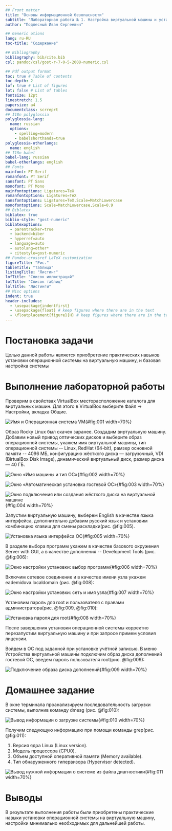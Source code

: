 ```yaml
---
## Front matter
title: "Основы информационной безопасности"
subtitle: "Лабораторная работа № 1. Настройка виртуальной машины и установка операционной системы "
author: "Подлесный Иван Сергеевич"

## Generic otions
lang: ru-RU
toc-title: "Содержание"

## Bibliography
bibliography: bib/cite.bib
csl: pandoc/csl/gost-r-7-0-5-2008-numeric.csl

## Pdf output format
toc: true # Table of contents
toc-depth: 2
lof: true # List of figures
lot: false # List of tables
fontsize: 12pt
linestretch: 1.5
papersize: a4
documentclass: scrreprt
## I18n polyglossia
polyglossia-lang:
  name: russian
  options:
	- spelling=modern
	- babelshorthands=true
polyglossia-otherlangs:
  name: english
## I18n babel
babel-lang: russian
babel-otherlangs: english
## Fonts
mainfont: PT Serif
romanfont: PT Serif
sansfont: PT Sans
monofont: PT Mono
mainfontoptions: Ligatures=TeX
romanfontoptions: Ligatures=TeX
sansfontoptions: Ligatures=TeX,Scale=MatchLowercase
monofontoptions: Scale=MatchLowercase,Scale=0.9
## Biblatex
biblatex: true
biblio-style: "gost-numeric"
biblatexoptions:
  - parentracker=true
  - backend=biber
  - hyperref=auto
  - language=auto
  - autolang=other*
  - citestyle=gost-numeric
## Pandoc-crossref LaTeX customization
figureTitle: "Рис."
tableTitle: "Таблица"
listingTitle: "Листинг"
lofTitle: "Список иллюстраций"
lotTitle: "Список таблиц"
lolTitle: "Листинги"
## Misc options
indent: true
header-includes:
  - \usepackage{indentfirst}
  - \usepackage{float} # keep figures where there are in the text
  - \floatplacement{figure}{H} # keep figures where there are in the text
---
```


# Постановка задачи

Целью данной работы является приобретение практических навыков установки операционной системы на виртуальную машину, и базовая настройка системы

# Выполнение лабораторной работы

Проверим в свойствах VirtualBox месторасположение каталога для виртуальных машин. Для этого в VirtualBox выберите Файл -> Настройки, вкладка Общие. 


![Имя и Операционная система VM](1.png){#fig:001 width=70%}

Образ Rocky Linux был скачен заранее. Создадим виртуальную машину. Добавим новый привод оптических дисков и выберите образ операционной системы, укажем имя виртуальной машины, тип операционной системы -- Linux, RedHat (64-bit), рамзер основной памяти  -- 4096 МБ,  конфигурацию жёсткого диска — загрузочный, VDI (BirtualBox Disk Image), динамический виртуальный диск,  размер диска — 40 ГБ.

![Окно «Имя машины и тип ОС»](2.png){#fig:002 width=70%}

![Окно «Автоматическая установка гостевой ОС»](3.png){#fig:003 width=70%}

![Окно подключения или создания жёсткого диска на виртуальной машине](4.png){#fig:004 width=70%}

Запустим виртуальную машину, выберем English в качестве языка интерфейса, дополнительно добавим русский язык и установим комбинацию клавиш для смены раскладки(рис. @fig:005).

![Установка языка интерфейса ОС](5.png){#fig:005 width=70%}

В разделе выбора программ укажем в качестве базового окружения Server with GUI, а в качестве дополнения -- Development Tools (рис. @fig:006):

![Окно настройки установки: выбор программ](6.png){#fig:006 width=70%}

Включим сетевое соединение и в качестве имени узла укажем eademidova.localdomain (рис. @fig:008):

![Окно настройки установки: сеть и имя узла](7.png){#fig:007 width=70%}

Установим пароль для root и пользователя с правами администратора(рис. @fig:009, @fig:010):

![Установка пароля для root](8.png){#fig:008 width=70%}


После завершения установки операционной системы корректно перезапустим виртуальную машину и при запросе примем условия лицензии. 

Войдем в ОС под заданной при установке учётной записью. В меню Устройства виртуальной машины подключим образ диска дополнений гостевой ОС, введем пароль пользователя root(рис. @fig:009):

![Подключение образа диска дополнений](9.png){#fig:009 width=70%}

# Домашнее задание

В окне терминала проанализируем последовательность загрузки системы, выполнив команду dmesg (рис. @fig:010):

![Вывод информации о загрузке системы](10.png){#fig:010 width=70%}

Получим следующую информацию при помощи команды grep(рис. @fig:011):

1. Версия ядра Linux (Linux version).
3. Модель процессора (CPU0).
4. Объем доступной оперативной памяти (Memory available).
5. Тип обнаруженного гипервизора (Hypervisor detected).

![Вывод нужной информации о системе из файла диагностики](11.png){#fig:011 width=70%}

# Выводы

В результате выполнения работы были приобретены практические навыки установки операционной системы на виртуальную машину, настройки минимально необходимых для дальнейшей работы.

